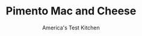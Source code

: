 ---
layout: ../../layouts/MarkdownPostLayout.astro
title: Pimento Mac and Cheese
author: America's Test Kitchen
pubDate: 2023-03-15
description: "Fans of creamy, tangy pimento cheese love it on sandwiches. We wanted it with macaroni."
image_url: https://res.cloudinary.com/hksqkdlah/image/upload/ar_1:1,c_fill,dpr_2.0,f_auto,fl_lossy.progressive.strip_profile,g_faces:auto,q_auto:low,w_344/35224_sfs-pimento-mac-and-cheese-9
tags: ["Main Courses","Cheese","Pasta","Make Ahead"]
calories: 6158
protein: 20
carbohydrates: 42
fats: 
fiber: 2
ingredients: ["1 pound, elbow macaroni",", Salt and pepper","3 tablespoons, unsalted butter","2 tablespoons, all-purpose flour","1 tablespoon, dry mustard","2 cups, whole milk","2 cups, heavy cream","1 pound, extra-sharp cheddar cheese, shredded (4 cups)","2 ounces, cream cheese","2 tablespoons, hot sauce","1 tablespoon, Worcestershire sauce","3 (4-ounce) jars, pimentos, drained, patted dry, and minced"]
serves: 10
time: "1¼ hours, plus 20 minutes resting"
instructions: ["Adjust oven rack to upper-middle position and heat oven to 375 degrees. Bring 4 quarts water to boil in Dutch oven. Add macaroni and 1 tablespoon salt and cook for 5 minutes. Drain macaroni; set aside.","Add butter to now-empty pot and melt over medium-high heat. Stir in flour, mustard, 3/4 teaspoon pepper, and 1/2 teaspoon salt and cook until mixture is fragrant and bubbling, about 30 seconds. Slowly whisk in milk and cream and bring to boil. Reduce heat to medium-low and simmer until sauce is thick enough to coat back of spoon, about 2 minutes, whisking frequently.","Remove pot from heat. Add 3 cups cheddar, cream cheese, hot sauce, and Worcestershire to sauce and whisk until cheese is melted. Add pimentos and macaroni and stir until macaroni is thoroughly coated in sauce. Transfer to 13 by 9-inch baking dish and sprinkle with remaining 1 cup cheddar. Bake until edges are lightly browned and filling is bubbling, 18 to 20 minutes. Let rest for 20 minutes. Serve.","TO MAKE AHEAD: Fully assembled casserole can be wrapped tightly in plastic wrap and refrigerated for up to 24 hours. When ready to serve, remove plastic and bake until heated through, 40 to 45 minutes."]
nutrition: ["331 mg Potassium","392 mg Phosphorus","416 mg Calcium","1 mg Iron","51 mg Magnesium","554 mg Sodium","2 mg Zinc","40 g Fat","1 mg Niacin (B3)","10 g Monounsaturated","2 g Polyunsaturated","31 mg Vitamin C","1 µg Vitamin D","131 mg Cholesterol","24 g Saturated","2 g Fiber","2 µg Folic acid","28 µg Folate (food)","6 g Sugars","7 µg Vitamin K","131 g Water","42 g Carbs","33 µg Folate equivalent (total)","20 g Protein","1 mg Vitamin E","432 µg Vitamin A","615 kcal Energy","6158 calories"]
notes: "We used Frank’s RedHot Original Cayenne Pepper Sauce for this recipe. Barilla makes our favorite elbow macaroni."
---